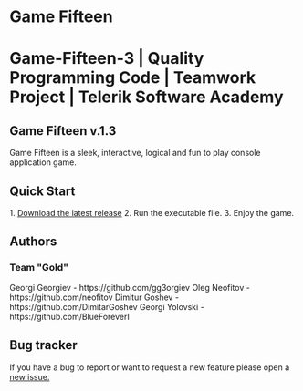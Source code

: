 <h1>Game Fifteen<h1>

Game-Fifteen-3 | Quality Programming Code | Teamwork Project | Telerik Software Academy


<h2>Game Fifteen v.1.3</h2>

Game Fifteen is a sleek, interactive, logical and fun to play console application game.

<h2>Quick Start</h2>
1. <a href = "#">Download the latest release</a>
2. Run the executable file.
3. Enjoy the game.

<h2>Authors</h2>
<h3>Team "Gold"</h3>
Georgi Georgiev - https://github.com/gg3orgiev 
Oleg Neofitov - https://github.com/neofitov
Dimitur Goshev - https://github.com/DimitarGoshev
Georgi Yolovski - https://github.com/BlueForeverI

<h2>Bug tracker</h2>
If you have a bug to report or want to request a new feature please open
a <a href="https://github.com/gg3orgiev/game-fifteen/issues">new issue.</a>
